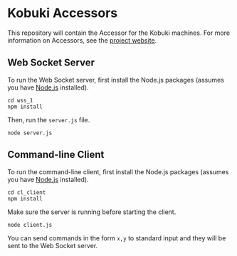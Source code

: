 # Kobuki Accessors

This repository will contain the Accessor for the Kobuki machines. For more information on Accessors, see the [project website](https://www.terraswarm.org/accessors/).

## Web Socket Server

To run the Web Socket server, first install the Node.js packages (assumes you have [Node.js](https://nodejs.org/en/) installed).

```
cd wss_1
npm install
```

Then, run the `server.js` file.

`node server.js`

## Command-line Client

To run the command-line client, first install the Node.js packages (assumes you have [Node.js](https://nodejs.org/en/) installed).

```
cd cl_client
npm install
```

Make sure the server is running before starting the client.

`node client.js`

You can send commands in the form `x,y` to standard input and they will be sent to the Web Socket server.
